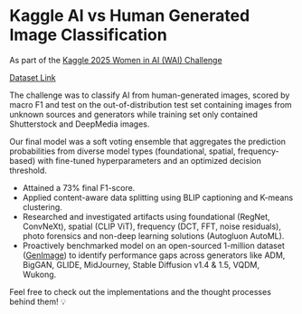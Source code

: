 # Kaggle AI vs Human Generated Image Classification
As part of the [Kaggle 2025 Women in AI (WAI) Challenge](https://www.kaggle.com/competitions/detect-ai-vs-human-generated-images)

[Dataset Link](https://www.kaggle.com/competitions/detect-ai-vs-human-generated-images/data)

The challenge was to classify AI from human-generated images, scored by macro F1 and test on the out-of-distribution test set containing images from unknown sources and generators while training set only contained Shutterstock and DeepMedia images.
 
Our final model was a soft voting ensemble that aggregates the prediction probabilities from diverse model types (foundational, spatial, frequency-based) with fine-tuned hyperparameters and an optimized decision threshold.

- Attained a 73% final F1-score.
- Applied content-aware data splitting using BLIP captioning and K-means clustering. 
- Researched and investigated artifacts using foundational (RegNet, ConvNeXt), spatial (CLIP ViT), frequency (DCT, FFT, noise residuals), photo forensics and non-deep learning solutions (Autogluon AutoML).
- Proactively benchmarked model on an open-sourced 1-million dataset ([GenImage](https://neurips.cc/media/neurips-2023/Slides/73644.pdf)) to identify performance gaps across generators like ADM, BigGAN, GLIDE, MidJourney, Stable Diffusion v1.4 & 1.5, VQDM, Wukong.

Feel free to check out the implementations and the thought processes behind them! 💡
